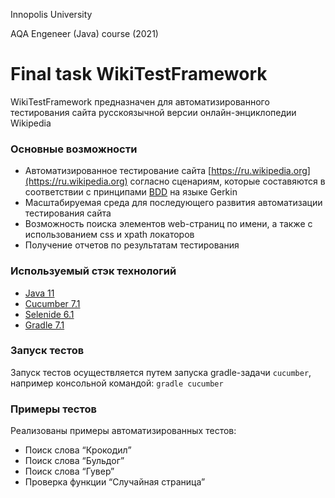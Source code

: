 Innopolis University


AQA Engeneer (Java) course (2021)
# Final task WikiTestFramework

WikiTestFramework предназначен для автоматизированного тестирования сайта русскоязычной версии онлайн-энциклопедии Wikipedia
### Основные возможности
* Автоматизированное тестирование сайта [https://ru.wikipedia.org](https://ru.wikipedia.org) согласно сценариям, которые составяются в соответствии с принципами [BDD](https://cucumber.io/training/) на языке Gerkin 
* Масштабируемая среда для последующего развития автоматизации тестирования сайта
* Возможность поиска элементов web-страниц по имени, а также с использованием css и xpath локаторов
* Получение отчетов по результатам тестирования

### Используемый стэк технологий
* [Java 11](https://jdk.java.net/11/)
* [Cucumber 7.1](https://cucumber.io/docs/guides/)
* [Selenide 6.1](https://selenide.org/)
* [Gradle 7.1](https://gradle.org/)

### Запуск тестов
Запуск тестов осуществляется путем запуска gradle-задачи `cucumber`, например консольной командой: `gradle cucumber`

### Примеры тестов
Реализованы примеры автоматизированных тестов:
* Поиск слова “Крокодил”
* Поиск слова “Бульдог”
* Поиск слова “Гувер”
* Проверка функции “Случайная страница”



